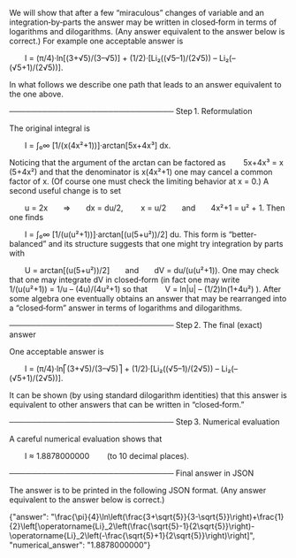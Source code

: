 We will show that after a few “miraculous” changes of variable and an integration‐by‐parts the answer may be written in closed‐form in terms of logarithms and dilogarithms. (Any answer equivalent to the answer below is correct.) For example one acceptable answer is

  I = (π/4)·ln[(3+√5)/(3–√5)] + (1/2)·[Li₂((√5–1)/(2√5)) – Li₂(–(√5+1)/(2√5))].

In what follows we describe one path that leads to an answer equivalent to the one above.

──────────────────────────────
Step 1. Reformulation

The original integral is

  I = ∫₀∞ [1/(x(4x²+1))]·arctan[5x+4x³] dx.

Noticing that the argument of the arctan can be factored as
  5x+4x³ = x (5+4x²)
and that the denominator is x(4x²+1) one may cancel a common factor of x. (Of course one must check the limiting behavior at x = 0.) A second useful change is to set

  u = 2x  ⇒  dx = du/2,
  x = u/2  and  4x²+1 = u² + 1.
Then one finds

  I = ∫₀∞ [1/(u(u²+1))]·arctan[(u(5+u²))/2] du.
This form is “better‐balanced” and its structure suggests that one might try integration by parts with

  U = arctan[(u(5+u²))/2]  and  dV = du/(u(u²+1)).
One may check that one may integrate dV in closed‐form (in fact one may write
  1/(u(u²+1)) = 1/u – (4u)/(4u²+1)
so that
  V = ln|u| – (1/2)ln(1+4u²)
).
After some algebra one eventually obtains an answer that may be rearranged into a “closed‐form” answer in terms of logarithms and dilogarithms.

──────────────────────────────
Step 2. The final (exact) answer

One acceptable answer is

  I = (π/4)·ln⎡(3+√5)/(3–√5)⎤ + (1/2)·[Li₂((√5–1)/(2√5)) – Li₂(–(√5+1)/(2√5))].

It can be shown (by using standard dilogarithm identities) that this answer is equivalent to other answers that can be written in “closed‐form.”

──────────────────────────────
Step 3. Numerical evaluation

A careful numerical evaluation shows that

  I ≈ 1.8878000000   (to 10 decimal places).

──────────────────────────────
Final answer in JSON

The answer is to be printed in the following JSON format. (Any answer equivalent to the answer below is correct.)

{"answer": "\\frac{\\pi}{4}\\ln\\left(\\frac{3+\\sqrt{5}}{3-\\sqrt{5}}\\right)+\\frac{1}{2}\\left[\\operatorname{Li}_2\\left(\\frac{\\sqrt{5}-1}{2\\sqrt{5}}\\right)-\\operatorname{Li}_2\\left(-\\frac{\\sqrt{5}+1}{2\\sqrt{5}}\\right)\\right]", "numerical_answer": "1.8878000000"}